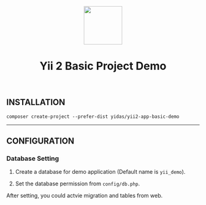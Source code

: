 <p align="center">
    <a href="https://github.com/yiisoft" target="_blank">
        <img src="https://avatars0.githubusercontent.com/u/993323" height="100px">
    </a>
    <h1 align="center">Yii 2 Basic Project Demo</h1>
    <br>
</p>


INSTALLATION
------------

```
composer create-project --prefer-dist yidas/yii2-app-basic-demo
```

---

CONFIGURATION
-------------

### Database Setting

1. Create a database for demo application (Default name is `yii_demo`).

2. Set the database permission from `config/db.php`.

After setting, you could actvie migration and tables from web.
